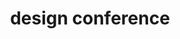 ---
title: "design conference"
id: tag.id
permalink: "/tags/design%20conference"
videos: [971,1170,1178,1179,1180,1181,1183,1185,1186,1168,1169,1171,1167,1182,1184,1187,1867]
---